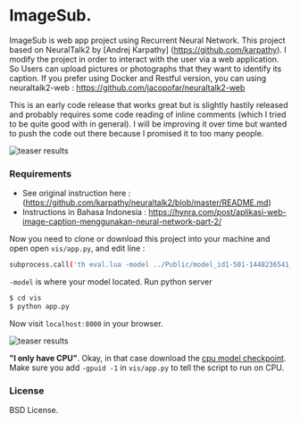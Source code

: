 
# ImageSub.

ImageSub is web app project using  Recurrent Neural Network. This project based on NeuralTalk2 by [Andrej Karpathy] (https://github.com/karpathy). I modify the project in order to interact with the user via a web application. So Users can upload pictures or photographs that they want to identify its caption. 
If you prefer using Docker and Restful version, you can using neuraltalk2-web : https://github.com/jacopofar/neuraltalk2-web

This is an early code release that works great but is slightly hastily released and probably requires some code reading of inline comments (which I tried to be quite good with in general). I will be improving it over time but wanted to push the code out there because I promised it to too many people.


![teaser results](https://lh3.googleusercontent.com/-Znrp20opeTI/V5_5BIGEYbI/AAAAAAAABUE/q5ZBjnd4ZFksNG0gXnCd1ZtquctDfdlaACCo/s576/Screen%2BShot%2B2016-08-02%2Bat%2B8.33.25%2BAM.png)


### Requirements
* See original instruction here : (https://github.com/karpathy/neuraltalk2/blob/master/README.md)
* Instructions in Bahasa Indonesia : https://hynra.com/post/aplikasi-web-image-caption-menggunakan-neural-network-part-2/

Now you need to clone or download this project into your machine and open open `vis/app.py`, and edit line :

```bash
subprocess.call('th eval.lua -model ../Public/model_id1-501-1448236541_cpu.t7 -image_folder '+folder_path+' -num_images 1 -result_folder vis/'+dir, shell=True, cwd="../") 
```

`-model` is where your model located.
Run python server

```bash
$ cd vis
$ python app.py
```

Now visit `localhost:8000` in your browser.

![teaser results](https://github.com/hynra/ImageSub./blob/master/301270756.gif?raw=true)



**"I only have CPU"**. Okay, in that case download the [cpu model checkpoint](http://cs.stanford.edu/people/karpathy/neuraltalk2/checkpoint_v1_cpu.zip). Make sure you add `-gpuid -1` in `vis/app.py` to tell the script to run on CPU. 


### License

BSD License.
